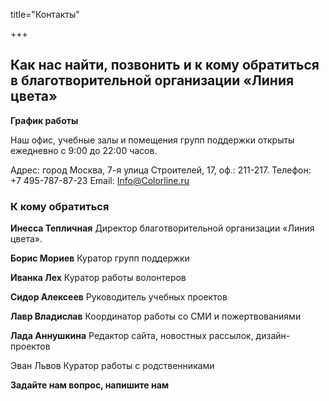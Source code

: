title="Контакты"

+++

## Как нас найти, позвонить и к кому обратиться в благотворительной организации «Линия цвета»

**График работы**

Наш офис, учебные залы и помещения групп поддержки открыты ежедневно с 9:00 до 22:00 часов.

Адрес: город Москва, 7-я улица Строителей, 17, оф.: 211-217. Телефон: +7 495-787-87-23 Email: <a href="mailto:Info@Colorline.ru">Info@Colorline.ru</a>

### К кому обратиться

**Инесса Тепличная** Директор благотворительной организации «Линия цвета».

**Борис Мориев** Куратор групп поддержки

**Иванка Лех** Куратор работы волонтеров

**Сидор Алексеев** Руководитель учебных проектов

**Лавр Владислав** Координатор работы со СМИ и пожертвованиями

**Лада Аннушкина** Редактор сайта, новостных рассылок, дизайн-проектов

Эван Львов Куратор работы с родственниками

**Задайте нам вопрос, напишите нам**

